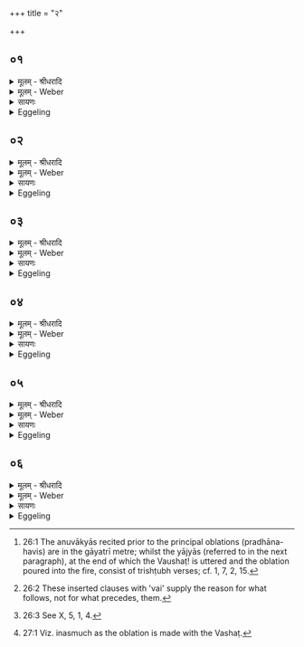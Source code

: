 +++
title = "२"

+++


## ०१
<details><summary>मूलम् - श्रीधरादि</summary>

गायत्री᳘मनुवा᳘क्याम᳘न्वाह॥  
त्रि᳘पदा वै᳘ गायत्री त्र᳘य ऽइमे᳘ लोका᳘ ऽइमा᳘ने᳘वैत᳘ल्लोका᳘न्देवाः प्र᳘त्यष्ठापयन्॥
</details>

<details><summary>मूलम् - Weber</summary>

गायत्री᳘मनुवाॗक्याम᳘न्वाह॥  
त्रि᳘पदा वै᳘ गायत्री त्र᳘य इमे᳘ लोका᳘ इमा᳘नेॗवैत᳘ल्लोका᳘न्देवाः प्र᳘त्यष्ठापयन्॥
</details>

<details><summary>सायणः</summary>

…
</details>

<details><summary>Eggeling</summary>

1. He recites a gāyatrī invitatory formula [^egg_132]: the gāyatrī consisting of three feet, these worlds being three in number [^egg_133], it is these worlds the gods thereby established.

[^egg_132]: 26:1 The anuvākyās recited prior to the principal oblations (pradhāna-havis) are in the gāyatrī metre; whilst the yājyās (referred to in the next paragraph), at the end of which the Vaushaṭ! is uttered and the oblation poured into the fire, consist of trishṭubh verses; cf. 1, 7, 2, 15.

[^egg_133]: 26:2 These inserted clauses with 'vai' supply the reason for what follows, not for what precedes, them.
</details>

## ०२
<details><summary>मूलम् - श्रीधरादि</summary>

(न्न᳘) अ᳘थ त्रिष्टु᳘भा यजति[[!!]]॥  
च᳘तुष्पदा वै᳘ त्रिष्टुप्च᳘तुष्पादाः पश᳘वस्त᳘त्पशू᳘ने᳘वैत᳘देषु[[!!]] लोके᳘षु प्र᳘तिष्ठितेषु देवाः प्र᳘त्यष्ठापय᳘न्॥
</details>

<details><summary>मूलम् - Weber</summary>

अ᳘थ त्रिष्टु᳘भा य᳘जति॥  
च᳘तुष्पदा वै᳘ त्रिष्टुप्च᳘तुष्पादाः पश᳘वस्त᳘त्पशू᳘नेॗवैत᳘देषु᳘ लोके᳘षु प्र᳘तिष्ठितेषु देवाः प्र᳘त्यष्ठापयन्॥
</details>

<details><summary>सायणः</summary>

…
</details>

<details><summary>Eggeling</summary>

2. He offers with a trishṭubh (verse): the trishṭubh consisting of four feet, and cattle being four-footed, it is cattle the gods thereby established in these established worlds.
</details>

## ०३
<details><summary>मूलम् - श्रीधरादि</summary>

(न्द्व्य) द्व्यक्षरो व्वषट्कारः᳘॥  
(रो᳘) द्विपाद्वै पु᳘रुषस्तत्पु᳘रुषमे᳘वैतद्द्विपा᳘दमेषु᳘ पशु᳘षु प्र᳘तिष्ठितेषु देवाः प्र᳘त्यष्ठापयन्॥
</details>

<details><summary>मूलम् - Weber</summary>

द्व्यक्षरो वषट्कारः᳟॥  
द्विपाद्वै पु᳘रुषस्तत्पु᳘रुषमेॗवैतद्द्विपा᳘दमेषु᳘ पशु᳘षु प्र᳘तिष्ठितेषु प्र᳘त्यष्ठापयन्॥
</details>

<details><summary>सायणः</summary>

…
</details>

<details><summary>Eggeling</summary>

3. The Vashaṭ-call consists of two syllables (vaushaṭ): man being two-footed; it is two-footed man they thereby established among the established cattle.
</details>

## ०४
<details><summary>मूलम् - श्रीधरादि</summary>

(न्त्सो) सो ऽयं᳘ द्विपात्पु᳘रुषः॥  
पशु᳘षु प्र᳘तिष्ठित ऽएव᳘मे᳘वैष᳘ ऽएत᳘ल्लोकान्प्र᳘तिष्ठापयति लोके᳘षु प्र᳘तिष्ठितेषु पशून्प्र᳘तिष्ठापयति पशु᳘षु प्र᳘तिष्ठितेष्वात्मा᳘नं प्र᳘तिष्ठापयत्येव᳘मेष पु᳘रुषः पशु᳘षु प्र᳘तिष्ठितो य᳘ ऽएवं᳘ व्विद्वान्य᳘जते॥
</details>

<details><summary>मूलम् - Weber</summary>

सोऽयं᳘ द्विपात्पु᳘रुषः॥  
पशु᳘षु प्र᳘तिष्ठित एव᳘मेॗवैष᳘ एत᳘ल्लोकान्प्र᳘तिष्ठापयति लोके᳘षु प्र᳘तिष्ठितेषु पशून्प्र᳘तिष्ठापयति पशु᳘षु प्र᳘तिष्ठितेष्वात्मा᳘नम् प्र᳘तिष्ठापयत्येव᳘मेष पु᳘रुषः पशु᳘षु प्र᳘तिष्ठितो य᳘ एवं᳘ विद्वान्य᳘जते॥
</details>

<details><summary>सायणः</summary>

…
</details>

<details><summary>Eggeling</summary>

4. Two-footed man, then, is established here among cattle. In like manner this (Sacrificer) establishes thereby the worlds; and in the established worlds he establishes cattle, and among the established cattle he establishes himself: thus, indeed, is that man established among cattle, who, knowing this, offers sacrifice.
</details>

## ०५
<details><summary>मूलम् - श्रीधरादि</summary>

(ते᳘ ऽथ) अ᳘थ यद्व᳘षट्कृते जुहो᳘ति॥  
(त्ये) एष वै᳘ व्वषट्कारो य᳘ ऽएष त᳘पति स᳘ ऽएष᳘ मृत्युस्त᳘देनमुप᳘रिष्टान्मृत्योः स᳘ᳫँ᳘स्करोति त᳘देनम᳘तो जनयति स᳘ ऽएतं᳘ मृत्युम᳘तिमुच्यते यज्ञो वा᳘ ऽअस्यात्मा᳘ भवति त᳘द्यज्ञ᳘ ऽएव᳘ भू᳘त्वैत᳘न्मृत्युम᳘तिमुच्यत ऽएते᳘नो हास्य स᳘र्व्वे यज्ञक्रत᳘व ऽएतं᳘ मृत्युम᳘तिमुक्ताः॥ शतं ॥ ५६०० ॥
</details>

<details><summary>मूलम् - Weber</summary>

अ᳘थ यद्व᳘षट्कृते जुहो᳘ति॥  
एष वै᳘ वषट्कारो य᳘ एष त᳘पति स᳘ एष᳘ मृत्युस्त᳘देनमुप᳘रिष्टान्मृत्योः स᳘ᳫं᳘स्करोति त᳘देनम᳘तो जनयति स᳘ एत᳘म् मृत्युम᳘तिमुच्यते यज्ञो वा᳘ अस्यात्मा᳘ भवति त᳘द्यज्ञ᳘ एव᳘ भूॗत्वैत᳘न्मृत्युम᳘तिमुच्यत एते᳘नो हास्य स᳘र्वे यज्ञक्रत᳘व एत᳘म् मृत्युम᳘तिमुक्ताः॥
</details>

<details><summary>सायणः</summary>

…
</details>

<details><summary>Eggeling</summary>

5. And when he offers, after the Vashaṭ has been uttered,--that Vashaṭ-call being yonder shining (sun), and he being the same as Death [^egg_134]--he thereby consecrates him (the Sacrificer) after death, and causes him to be born from out of it, and he is

[^egg_134]: 26:3 See X, 5, 1, 4.

delivered from that death. And the sacrifice, indeed, becomes his body: thus, having become the sacrifice, he is delivered from that death, and all his chief offerings are thereby delivered from that death [^egg_135].

[^egg_135]: 27:1 Viz. inasmuch as the oblation is made with the Vashaṭ.
</details>

## ०६
<details><summary>मूलम् - श्रीधरादि</summary>

(क्ता ऽअ᳘) अ᳘थ या᳘मेतामा᳘हुतिं जुहो᳘ति॥  
(त्ये) एषा᳘ ह वा᳘ ऽअस्या᳘हुतिरमु᳘ष्मिंल्लोक᳘ ऽआत्मा᳘ भवति स᳘ य᳘दैवं वि᳘दस्मा᳘ल्लोकात्प्रैत्य᳘थैनमेषा᳘ ऽऽहुतिरेत᳘स्य पृष्ठे᳘ सत्या᳘ह्वयत्ये᳘ह्यहं वै᳘ त ऽइ᳘हा᳘त्मा ऽस्मी᳘ति तद्य᳘दाह्व᳘यति त᳘स्मादा᳘हुतिर्न्ना᳘म॥
</details>
<details><summary>मूलम् - Weber</summary>

अ᳘थ या᳘मेतामा᳘हुतिं जुहो᳘ति॥  
एषा᳘ ह वा᳘ अस्या᳘हुतिरमु᳘ष्मिंलोक᳘ आत्मा᳘ भवति स᳘ यॗदैवंवि᳘दस्मा᳘ल्लोकात्प्रैत्य᳘थैनमेषा᳘हुतिरेत᳘स्य पृष्ठे᳘ सत्या᳘ह्वयत्ये᳘ह्यहं वै᳘ त इॗहाॗत्मास्मी᳘ति तद्य᳘दाह्व᳘यति त᳘स्मादा᳘हुतिर्ना᳘म॥
</details>

<details><summary>सायणः</summary>

…
</details>
<details><summary>Eggeling</summary>

6. And, verily, whatever offering he there performs, that offering becomes his body in yonder world; and when he who knows this departs this world then that offering, being behind him, calls out to him, 'Come hither, here I am, thy body;' and inasmuch as it calls out (invokes, āhvayati), it is called 'āhuti' (offering or invocation).
</details>

